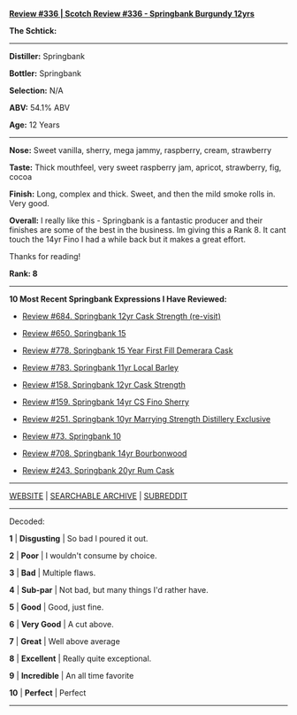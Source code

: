 
[**Review #336 | Scotch Review #336 - Springbank Burgundy 12yrs**]( https://t8ke.review/review-336-springbank-burgundy/)

**The Schtick:** 

-----

**Distiller:** Springbank

**Bottler:** Springbank

**Selection:** N/A

**ABV:** 54.1% ABV

**Age:** 12 Years 

-----

**Nose:**  Sweet vanilla, sherry, mega jammy, raspberry, cream, strawberry

**Taste:** Thick mouthfeel, very sweet raspberry jam, apricot, strawberry, fig, cocoa

**Finish:** Long, complex and thick. Sweet, and then the mild smoke rolls in. Very good.

**Overall:** I really like this - Springbank is a fantastic producer and their finishes are some of the best in the business. Im giving this a Rank 8. It cant touch the 14yr Fino I had a while back but it makes a great effort.

Thanks for reading!

**Rank: 8**

----- 

**10 Most Recent Springbank Expressions I Have Reviewed:** 

- [Review #684. Springbank 12yr Cask Strength (re-visit)]( https://t8ke.review/review-684-springbank-12yr-cask-strength-revisit/) 

- [Review #650. Springbank 15]( https://t8ke.review/review-650-springbank-15/) 

- [Review #778. Springbank 15 Year First Fill Demerara Cask]( https://t8ke.review/review-778-springbank-15yr-demerara-rum-cask/) 

- [Review #783. Springbank 11yr Local Barley]( https://t8ke.review/review-783-springbank-11yr-local-barley/) 

- [Review #158. Springbank 12yr Cask Strength]( https://t8ke.review/review-158-springbank-12yr-cs/) 

- [Review #159. Springbank 14yr CS Fino Sherry]( https://t8ke.review/review-159-springbank-14yr-cask-strength-fino-sherry/) 

- [Review #251. Springbank 10yr Marrying Strength Distillery Exclusive]( https://t8ke.review/review-251-springbank-10yr-marrying-strength/) 

- [Review #73. Springbank 10]( https://t8ke.review/review-73-springbank-10/) 

- [Review #708. Springbank 14yr Bourbonwood]( https://t8ke.review/review-708-springbank-14yr-bourbon-wood/) 

- [Review #243. Springbank 20yr Rum Cask]( https://t8ke.review/review-243-springbank-20yr-rum-cask/) 

-----

[WEBSITE](https://t8ke.review) | [SEARCHABLE ARCHIVE](https://t8ke.review/review-archive/) | [SUBREDDIT](https://reddit.com/r/t8kereviews)

-----

Decoded:

**1** | **Disgusting** | So bad I poured it out.

**2** | **Poor** | I wouldn't consume by choice.

**3** | **Bad** | Multiple flaws.

**4** | **Sub-par** | Not bad, but many things I'd rather have.

**5** | **Good** | Good, just fine.

**6** | **Very Good** | A cut above.

**7** | **Great** | Well above average

**8** | **Excellent** | Really quite exceptional.

**9** | **Incredible** | An all time favorite

**10** | **Perfect** | Perfect

----

